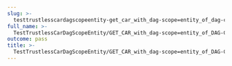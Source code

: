 ```yaml
---
slug: >-
  testtrustlesscardagscopeentity-get_car_with_dag-scope=entity_of_dag-cbor_with_links_(accept_header)
full_name: >-
  TestTrustlessCarDagScopeEntity/GET_CAR_with_dag-scope=entity_of_DAG-CBOR_with_Links_(Accept_Header)
outcome: pass
title: >-
  TestTrustlessCarDagScopeEntity/GET_CAR_with_dag-scope=entity_of_DAG-CBOR_with_Links_(Accept_Header)
---
```


